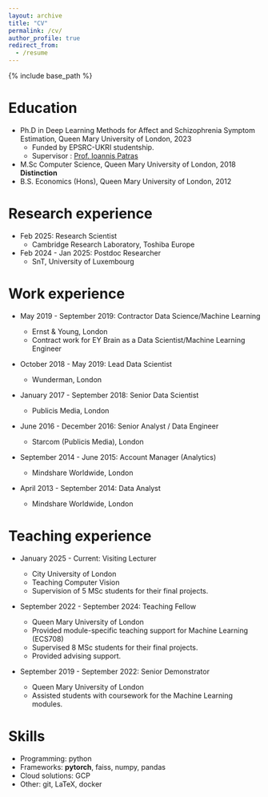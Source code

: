 ```yaml
---
layout: archive
title: "CV"
permalink: /cv/
author_profile: true
redirect_from:
  - /resume
---
```


{% include base_path %}

Education
======
* Ph.D in Deep Learning Methods for Affect and Schizophrenia Symptom Estimation, Queen Mary University of London, 2023
  *  Funded by EPSRC-UKRI studentship.
  *  Supervisor : [Prof. Ioannis Patras](https://sites.google.com/view/ioannispatras/home)
* M.Sc Computer Science, Queen Mary University of London, 2018 **Distinction**
* B.S. Economics (Hons), Queen Mary University of London, 2012

Research experience
======
* Feb 2025: Research Scientist
  * Cambridge Research Laboratory, Toshiba Europe 
* Feb 2024 - Jan 2025: Postdoc Researcher
  * SnT, University of Luxembourg

Work experience
======
* May 2019 - September 2019: Contractor Data Science/Machine Learning
  * Ernst & Young, London
  * Contract work for EY Brain as a Data Scientist/Machine Learning Engineer
  
* October 2018 - May 2019: Lead Data Scientist
  * Wunderman, London
  
* January 2017 - September 2018: Senior Data Scientist
  * Publicis Media, London
  
* June 2016 - December 2016: Senior Analyst / Data Engineer
  * Starcom (Publicis Media), London

* September 2014 - June 2015: Account Manager (Analytics)
  * Mindshare Worldwide, London

* April 2013 - September 2014: Data Analyst
  * Mindshare Worldwide, London


Teaching experience
======
* January 2025 - Current: Visiting Lecturer
  * City University of London
  * Teaching Computer Vision
  * Supervision of 5 MSc students for their final projects. 
* September 2022 - September 2024: Teaching Fellow
  *  Queen Mary University of London
  *  Provided module-specific teaching support for Machine Learning (ECS708)
  * Supervised 8 MSc students for their final projects.
  * Provided advising support.

* September 2019 - September 2022: Senior Demonstrator
  *  Queen Mary University of London
  *  Assisted students with coursework for the Machine Learning modules.

Skills
======
* Programming: python
* Frameworks: **pytorch**, faiss, numpy, pandas
* Cloud solutions: GCP
* Other: git, LaTeX, docker

<!-- Publications
======
  <ul>{% for post in site.publications %}
    {% include archive-single-cv.html %}
  {% endfor %}</ul> -->
  
<!-- Talks
======
  <ul>{% for post in site.talks %}
    {% include archive-single-talk-cv.html %}
  {% endfor %}</ul>
  
Teaching
======
  <ul>{% for post in site.teaching %}
    {% include archive-single-cv.html %}
  {% endfor %}</ul>
  
Service and leadership
======
* Currently signed in to 43 different slack teams -->
